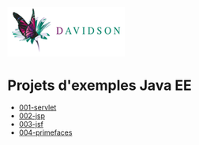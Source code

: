 [![alt text](https://github.com/marc-bouvier-dav/dav-j2ee-tuto/blob/master/dav_logo_small.png "Davidson Consulting")](http://www.davidson.fr/)

Projets d'exemples Java EE
==========================

 * [001-servlet](https://github.com/marc-bouvier-dav/dav-j2ee-tuto/tree/master/001-servlet)
 * [002-jsp](https://github.com/marc-bouvier-dav/dav-j2ee-tuto/tree/master/002-jsp)
 * [003-jsf](https://github.com/marc-bouvier-dav/dav-j2ee-tuto/tree/master/003-jsf)
 * [004-primefaces](https://github.com/marc-bouvier-dav/dav-j2ee-tuto/tree/master/004-primefaces)
